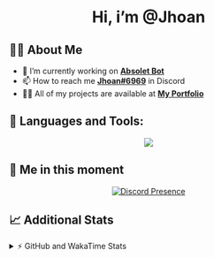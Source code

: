 <h1 align="center">Hi, i’m @Jhoan</h1>

## 🙋‍♂️ About Me

- 🔭 I’m currently working on **[Absolet Bot](https://strider.cloud)**
- 📫 How to reach me **[Jhoan#6969](https://jhoan.monster/)** in Discord
- 👨‍💻 All of my projects are available at **[My Portfolio](https://jhoan.monster)**

## 🚀 Languages and Tools:
<p align="center">
  <a href="https://skillicons.dev">
    <img src="https://skillicons.dev/icons?i=js,ts,html,css,bootstrap,nodejs,express,vscode,neovim,vim,atom,cloudflare,git,github,discord,bots,linux,mongodb,nginx,redis,wordpress,heroku&perline=11" />
  </a>
</p>
  
## 👤 Me in this moment
<p align="center">
    <a href="https://discord.com/users/612460795124776960" target="_blank" rel="nofollow">
        <img src="https://lanyard-profile-readme.vercel.app/api/612460795124776960?idleMessage=Probably%20coding%20Absolet..." alt="Discord Presence" align="center">
    </a>
</p>

## 📈 Additional Stats
<details>
    <summary>⚡ GitHub and WakaTime Stats</summary>
    <br/>

<!--START_SECTION:waka-->
![Code Time](http://img.shields.io/badge/Code%20Time-408%20hrs%2054%20mins-blue)

**🐱 My GitHub Data** 

> 🏆 783 Contributions in the Year 2022
 > 
> 📦 60.6 kB Used in GitHub's Storage 
 > 
> 💼 Opted to Hire
 > 
> 📜 4 Public Repositories 
 > 
> 🔑 30 Private Repositories  
 > 
**I'm an Early 🐤** 

```text
🌞 Morning    55 commits     ██░░░░░░░░░░░░░░░░░░░░░░░   8.3% 
🌆 Daytime    308 commits    ███████████░░░░░░░░░░░░░░   46.46% 
🌃 Evening    271 commits    ██████████░░░░░░░░░░░░░░░   40.87% 
🌙 Night      29 commits     █░░░░░░░░░░░░░░░░░░░░░░░░   4.37%

```
📅 **I'm Most Productive on Wednesday** 

```text
Monday       115 commits    ████░░░░░░░░░░░░░░░░░░░░░   17.35% 
Tuesday      100 commits    ███░░░░░░░░░░░░░░░░░░░░░░   15.08% 
Wednesday    122 commits    ████░░░░░░░░░░░░░░░░░░░░░   18.4% 
Thursday     64 commits     ██░░░░░░░░░░░░░░░░░░░░░░░   9.65% 
Friday       67 commits     ██░░░░░░░░░░░░░░░░░░░░░░░   10.11% 
Saturday     121 commits    ████░░░░░░░░░░░░░░░░░░░░░   18.25% 
Sunday       74 commits     ██░░░░░░░░░░░░░░░░░░░░░░░   11.16%

```


📊 **This Week I Spent My Time On** 

```text
⌚︎ Time Zone: America/Bogota

💬 Programming Languages: 
JavaScript               14 hrs 30 mins      ████████████████████░░░░░   79.72% 
YAML                     1 hr 24 mins        ██░░░░░░░░░░░░░░░░░░░░░░░   7.73% 
TypeScript               42 mins             █░░░░░░░░░░░░░░░░░░░░░░░░   3.93% 
JSON                     40 mins             █░░░░░░░░░░░░░░░░░░░░░░░░   3.74% 
Bash                     22 mins             ░░░░░░░░░░░░░░░░░░░░░░░░░   2.02%

🔥 Editors: 
VS Code                  18 hrs 11 mins      █████████████████████████   100.0%

🐱‍💻 Projects: 
Absolet-Bot              13 hrs 18 mins      ██████████████████░░░░░░░   73.17% 
IpVanish-GUI             2 hrs 59 mins       ████░░░░░░░░░░░░░░░░░░░░░   16.48% 
Strider-System           1 hr 2 mins         █░░░░░░░░░░░░░░░░░░░░░░░░   5.69% 
discord                  33 mins             ░░░░░░░░░░░░░░░░░░░░░░░░░   3.04% 
xd                       14 mins             ░░░░░░░░░░░░░░░░░░░░░░░░░   1.35%

💻 Operating System: 
Linux                    18 hrs 11 mins      █████████████████████████   100.0%

```

**I Mostly Code in JavaScript** 

```text
JavaScript               15 repos            █████████████████░░░░░░░░   68.18% 
Java                     2 repos             ██░░░░░░░░░░░░░░░░░░░░░░░   9.09% 
CSS                      2 repos             ██░░░░░░░░░░░░░░░░░░░░░░░   9.09% 
TypeScript               1 repo              █░░░░░░░░░░░░░░░░░░░░░░░░   4.55% 
Shell                    1 repo              █░░░░░░░░░░░░░░░░░░░░░░░░   4.55%

```



 Last Updated on 26/08/2022 22:40:35 UTC
<!--END_SECTION:waka-->
</details>
